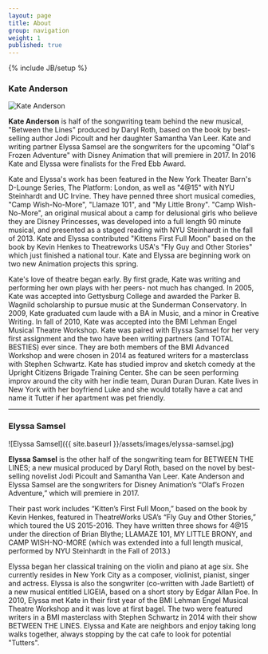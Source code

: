 ```yaml
---
layout: page
title: About
group: navigation
weight: 1
published: true
---
```



{% include JB/setup %}

### Kate Anderson 
![Kate Anderson]({{site.baseurl}}assets/images/Kate%20retouch2.jpg)


**Kate Anderson** is half of the songwriting team behind the new musical, "Between the Lines" produced by Daryl Roth, based on the book by best-selling author Jodi Picoult and her daughter Samantha Van Leer. Kate and writing partner Elyssa Samsel are the songwriters for the upcoming "Olaf's Frozen Adventure" with Disney Animation that will premiere in 2017. In 2016 Kate and Elyssa were finalists for the Fred Ebb Award.

Kate and Elyssa's work has been featured in the New York Theater Barn's D-Lounge Series, The Platform: London, as well as "4@15" with NYU Steinhardt and UC Irvine. They have penned three short musical comedies, "Camp Wish-No-More", "Llamaze 101", and "My Little Brony". "Camp Wish-No-More", an original musical about a camp for delusional girls who believe they are Disney Princesses, was developed into a full length 90 minute musical, and presented as a staged reading with NYU Steinhardt in the fall of 2013. Kate and Elyssa contributed "Kittens First Full Moon" based on the book by Kevin Henkes to Theatreworks USA's "Fly Guy and Other Stories" which just finished a national tour. Kate and Elyssa are beginning work on two new Animation projects this spring.

Kate's love of theatre began early. By first grade, Kate was writing and performing her own plays with her peers- not much has changed. In 2005, Kate was accepted into Gettysburg College and awarded the Parker B. Wagnild scholarship to pursue music at the Sunderman Conservatory. In 2009, Kate graduated cum laude with a BA in Music, and a minor in Creative Writing. In fall of 2010, Kate was accepted into the BMI Lehman Engel Musical Theatre Workshop. Kate was paired with Elyssa Samsel for her very first assignment and the two have been writing partners (and TOTAL BESTIES) ever since. They are both members of the BMI Advanced Workshop and were chosen in 2014 as featured writers for a masterclass with Stephen Schwartz. Kate has studied improv and sketch comedy at the Upright Citizens Brigade Training Center. She can be seen performing improv around the city with her indie team, Duran Duran Duran. Kate lives in New York with her boyfriend Luke and she would totally have a cat and name it Tutter if her apartment was pet friendly.




***


### Elyssa Samsel

![Elyssa Samsel]({{ site.baseurl }}/assets/images/elyssa-samsel.jpg)

**Elyssa Samsel** is the other half of the songwriting team for BETWEEN THE LINES; a new musical produced by Daryl Roth, based on the novel by best-selling novelist Jodi Picoult and Samantha Van Leer. Kate Anderson and Elyssa Samsel are the songwriters for Disney Animation’s “Olaf’s Frozen Adventure,” which will premiere in 2017.  

Their past work includes “Kitten’s First Full Moon,” based on the book by Kevin Henkes, featured in TheatreWorks USA’s “Fly Guy and Other Stories,” which toured the US 2015-2016. They have written three shows for 4@15 under the direction of Brian Blythe; LLAMAZE 101, MY LITTLE BRONY, and CAMP WISH-NO-MORE (which was extended into a full length musical, performed by NYU Steinhardt in the Fall of 2013.)

Elyssa began her classical training on the violin and piano at age six. She currently resides in New York City as a composer, violinist, pianist, singer and actress.  Elyssa is also the songwriter (co-written with Jade Bartlett) of a new musical entitled LIGEIA, based on a short story by Edgar Allan Poe. In 2010, Elyssa met Kate in their first year of the BMI Lehman Engel Musical Theatre Workshop and it was love at first bagel. The two were featured writers in a BMI masterclass with Stephen Schwartz in 2014 with their show BETWEEN THE LINES. Elyssa and Kate are neighbors and enjoy taking long walks together, always stopping by the cat cafe to look for potential "Tutters".
